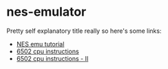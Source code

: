 # nes-emulator
Pretty self explanatory title really so here's some links:

- [NES emu tutorial](https://bugzmanov.github.io/nes_ebook/)
- [6502 cpu instructions](https://www.nesdev.org/obelisk-6502-guide/reference.html)
- [6502 cpu instructions - II](http://www.6502.org/tutorials/6502opcodes.html)